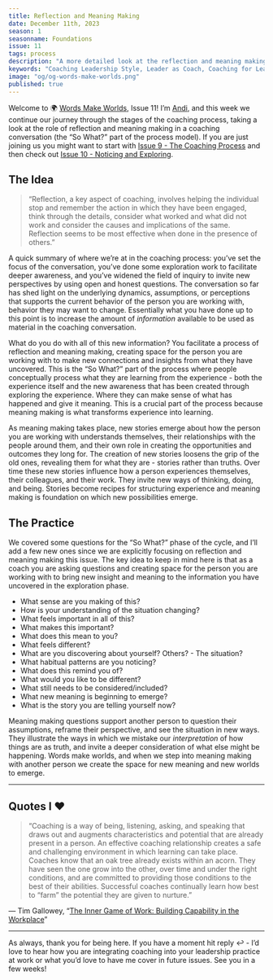 ```yaml
---
title: Reflection and Meaning Making
date: December 11th, 2023
season: 1
seasonname: Foundations
issue: 11
tags: process
description: "A more detailed look at the reflection and meaning making part of the coaching conversation, and how experience is transformed into learning."
keywords: "Coaching Leadership Style, Leader as Coach, Coaching for Leaders, Manager as Coach"
image: "og/og-words-make-worlds.png"
published: true
---
```


Welcome to 🌍 [Words Make Worlds](https://methodandmatter.com/words-make-worlds), Issue 11! I’m [Andi](https://methodandmatter.com/about), and this week we continue our journey through the stages of the coaching process, taking a look at the role of reflection and meaning making in a coaching conversation (the “So What?” part of the process model). If you are just joining us you might want to start with [Issue 9 - The Coaching Process](https://methodandmatter.com/words-make-worlds/009/) and then check out [Issue 10 - Noticing and Exploring](https://methodandmatter.com/words-make-worlds/010/).

## The Idea

> “Reflection, a key aspect of coaching, involves helping the individual stop and remember the action in which they have been engaged, think through the details, consider what worked and what did not work and consider the causes and implications of the same. Reflection seems to be most effective when done in the presence of others.”

A quick summary of where we’re at in the coaching process: you’ve set the focus of the conversation, you’ve done some exploration work to facilitate deeper awareness, and you’ve widened the field of inquiry to invite new perspectives by using open and honest questions. The conversation so far has shed light on the underlying dynamics, assumptions, or perceptions that supports the current behavior of the person you are working with, behavior they may want to change. Essentially what you have done up to this point is to increase the amount of _information_ available to be used as material in the coaching conversation.

What do you do with all of this new information? You facilitate a process of reflection and meaning making, creating space for the person you are working with to make new connections and insights from what they have uncovered. This is the “So What?” part of the process where people conceptually process what they are learning from the experience - both the experience itself and the new awareness that has been created through exploring the experience. Where they can make sense of what has happened and give it meaning. This is a crucial part of the process because meaning making is what transforms experience into learning.

As meaning making takes place, new stories emerge about how the person you are working with understands themselves, their relationships with the people around them, and their own role in creating the opportunities and outcomes they long for. The creation of new stories loosens the grip of the old ones, revealing them for what they are - stories rather than truths. Over time these new stories influence how a person experiences themselves, their colleagues, and their work. They invite new ways of thinking, doing, and being. Stories become recipes for structuring experience and meaning making is foundation on which new possibilities emerge.

## The Practice
We covered some questions for the “So What?” phase of the cycle, and I’ll add a few new ones since we are explicitly focusing on reflection and meaning making this issue. The key idea to keep in mind here is that as a coach you are asking questions and creating space for the person you are working with to bring new insight and meaning to the information you have uncovered in the exploration phase.

- What sense are you making of this?
- How is your understanding of the situation changing?
- What feels important in all of this?
- What makes this important?
- What does this mean to you?
- What feels different?
- What are you discovering about yourself? Others? - The situation?
- What habitual patterns are you noticing?
- What does this remind you of?
- What would you like to be different?
- What still needs to be considered/included?
- What new meaning is beginning to emerge?
- What is the story you are telling yourself now?

Meaning making questions support another person to question their assumptions, reframe their perspective, and see the situation in new ways. They illustrate the ways in which we mistake our _interpretation_ of how things are as truth, and invite a deeper consideration of what else might be happening. Words make worlds, and when we step into meaning making with another person we create the space for new meaning and new worlds to emerge.

---

## Quotes I ❤️
> “Coaching is a way of being, listening, asking, and speaking that draws out and augments characteristics and potential that are already present in a person. An effective coaching relationship creates a safe and challenging environment in which learning can take place. Coaches know that an oak tree already exists within an acorn. They have seen the one grow into the other, over time and under the right conditions, and are committed to providing those conditions to the best of their abilities. Successful coaches continually learn how best to “farm” the potential they are given to nurture.”

&mdash; Tim Gallowey, “[The Inner Game of Work: Building Capability in the Workplace](https://thesystemsthinker.com/the-inner-game-of-work-building-capability-in-the-workplace/)”

---

As always, thank you for being here. If you have a moment hit reply ↩️ - I’d love to hear how you are integrating coaching into your leadership practice at work or what you’d love to have me cover in future issues. See you in a few weeks!
